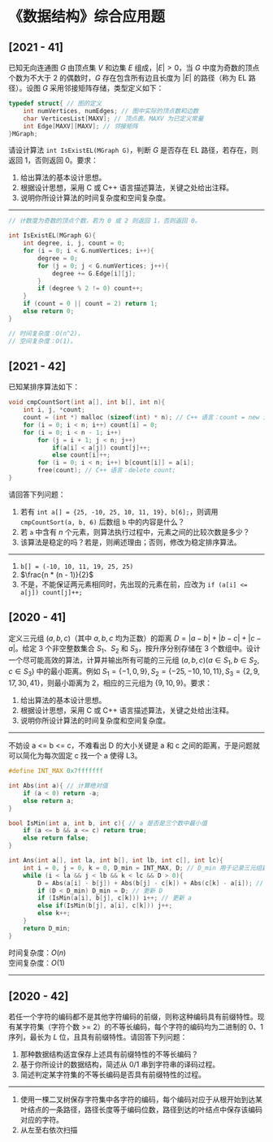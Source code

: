 # 《数据结构》综合应用题

## [2021 - 41]

已知无向连通图 $G$ 由顶点集 $V$ 和边集 $E$ 组成，$|E| > 0$，当 $G$ 中度为奇数的顶点个数为不大于 2 的偶数时，$G$ 存在包含所有边且长度为 $|E|$ 的路径（称为 EL 路径）。设图 $G$ 采用邻接矩阵存储，类型定义如下：

```cpp
typedef struct{ // 图的定义
    int numVertices, numEdges; // 图中实际的顶点数和边数
    char VerticesList[MAXV]; // 顶点表。MAXV 为已定义常量
    int Edge[MAXV][MAXV]; // 邻接矩阵
}MGraph;
```

请设计算法 `int IsExistEL(MGraph G)`，判断 $G$ 是否存在 EL 路径，若存在，则返回 1，否则返回 0。要求：

1. 给出算法的基本设计思想。
2. 根据设计思想，采用 C 或 C++ 语言描述算法，关键之处给出注释。
3. 说明你所设计算法的时间复杂度和空间复杂度。

---

```cpp
// 计数度为奇数的顶点个数，若为 0 或 2 则返回 1，否则返回 0。

int IsExistEL(MGraph G){
    int degree, i, j, count = 0;
    for (i = 0; i < G.numVertices; i++){
        degree = 0;
        for (j = 0; j < G.numVertices; j++){
            degree += G.Edge[i][j];
        }
        if (degree % 2 != 0) count++;
    }
    if (count = 0 || count = 2) return 1;
    else return 0;
}

// 时间复杂度：O(n^2)，
// 空间复杂度：O(1)。
```

## [2021 - 42]

已知某排序算法如下：

```c
void cmpCountSort(int a[], int b[], int n){
    int i, j, *count;
    count = (int *) malloc (sizeof(int) * n); // C++ 语言：count = new int[n];
    for (i = 0; i < n; i++) count[i] = 0;
    for (i = 0; i < n - 1; i++)
        for (j = i + 1; j < n; j++)
            if(a[i] < a[j]) count[j]++;
            else count[i]++;
        for (i = 0; i < n; i++) b[count[i]] = a[i];
        free(count); // C++ 语言：delete count;
}
```

请回答下列问题：

1. 若有 `int a[] = {25, -10, 25, 10, 11, 19}, b[6];`，则调用 `cmpCountSort(a, b, 6)` 后数组 `b` 中的内容是什么？
2. 若 `a` 中含有 $n$ 个元素，则算法执行过程中，元素之间的比较次数是多少？
3. 该算法是稳定的吗？若是，则阐述理由；否则，修改为稳定排序算法。

---

1. `b[] = (-10, 10, 11, 19, 25, 25)`
2. $\frac{n * (n - 1)}{2}$
3. 不是，不能保证两元素相同时，先出现的元素在前，应改为 `if (a[i] <= a[j]) count[j]++;`

## [2020 - 41]

定义三元组 $(a, b, c)$（其中 $a, b, c$ 均为正数）的距离 $D = |a - b| + |b - c| + |c - a|$。给定 3 个非空整数集合 $S_1$、$S_2$ 和 $S_3$，按升序分别存储在 3 个数组中。设计一个尽可能高效的算法，计算并输出所有可能的三元组 $(a, b, c) (a \in S_1, b \in S_2, c \in S_3)$ 中的最小距离。例如 $S_1 = \{-1, 0, 9\}, S_2 = \{-25, -10, 10, 11\}, S_3 = \{2, 9, 17, 30, 41\}$，则最小距离为 2，相应的三元组为 $\{9, 10, 9\}$。要求：

1. 给出算法的基本设计思想。
2. 根据设计思想，采用 C 或 C++ 语言描述算法，关键之处给出注释。
3. 说明你所设计算法的时间复杂度和空间复杂度。

---

不妨设 a <= b <= c，不难看出 D 的大小关键是 a 和 c 之间的距离，于是问题就可以简化为每次固定 c 找一个 a 使得 L3。

```cpp
#define INT_MAX 0x7fffffff

int Abs(int a){ // 计算绝对值
    if (a < 0) return -a;
    else return a;
}

bool IsMin(int a, int b, int c){ // a 是否是三个数中最小值
    if (a <= b && a <= c) return true;
    else return false;
}

int Ans(int a[], int la, int b[], int lb, int c[], int lc){
    int i = 0, j = 0, k = 0, D_min = INT_MAX, D; // D_min 用于记录三元组最小距离，初始赋为 INT_MAX
    while (i < la && j < lb && k < lc && D > 0){
        D = Abs(a[i] - b[j]) + Abs(b[j] - c[k]) + Abs(c[k] - a[i]); // 计算 D
        if (D < D_min) D_min = D; // 更新 D
        if (IsMin(a[i], b[j], c[k])) i++; // 更新 a
        else if(IsMin(b[j], a[i], c[k])) j++;
        else k++;
    }
    return D_min;
}
```

时间复杂度：$O(n)$  
空间复杂度：$O(1)$

---

## [2020 - 42]

若任一个字符的编码都不是其他字符编码的前缀，则称这种编码具有前缀特性。现有某字符集（字符个数 >= 2）的不等长编码，每个字符的编码均为二进制的 0、1 序列，最长为 $L$ 位，且具有前缀特性。请回答下列问题：

1. 那种数据结构适宜保存上述具有前缀特性的不等长编码？
2. 基于你所设计的数据结构，简述从 0/1 串到字符串的译码过程。
3. 简述判定某字符集的不等长编码是否具有前缀特性的过程。

---

1. 使用一棵二叉树保存字符集中各字符的编码，每个编码对应于从根开始到达某叶结点的一条路径，路径长度等于编码位数，路径到达的叶结点中保存该编码对应的字符。
2. 从左至右依次扫描 